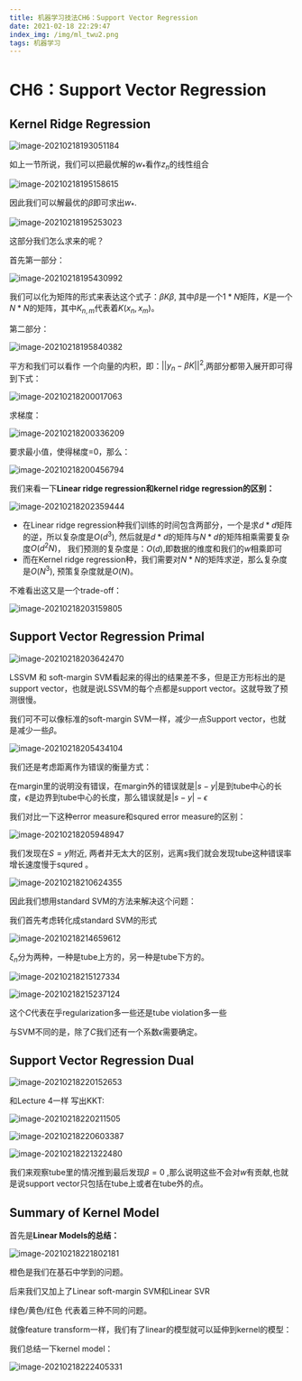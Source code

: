 ```yaml
---
title: 机器学习技法CH6：Support Vector Regression
date: 2021-02-18 22:29:47
index_img: /img/ml_twu2.png
tags: 机器学习
---
```


# CH6：Support Vector Regression

## Kernel Ridge Regression

![image-20210218193051184](https://gitee.com/Chillstep/ChillstepPictures/raw/master/master/image-20210218193051184.png)

如上一节所说，我们可以把最优解的$w_*$看作$z_n$的线性组合

![image-20210218195158615](https://gitee.com/Chillstep/ChillstepPictures/raw/master/master/image-20210218195158615.png)

因此我们可以解最优的$\beta$即可求出$w_*$.

![image-20210218195253023](https://gitee.com/Chillstep/ChillstepPictures/raw/master/master/image-20210218195253023.png)

这部分我们怎么求来的呢？

首先第一部分：

![image-20210218195430992](https://gitee.com/Chillstep/ChillstepPictures/raw/master/master/image-20210218195430992.png)

我们可以化为矩阵的形式来表达这个式子：$\beta K\beta$, 其中$\beta$是一个$1*N$矩阵，$K$是一个$N*N$的矩阵，其中$K_{n,m}$代表着$K(x_n,x_m)$。

第二部分：

![image-20210218195840382](https://gitee.com/Chillstep/ChillstepPictures/raw/master/master/image-20210218195840382.png)

平方和我们可以看作 一个向量的内积，即：$||y_n-\beta K||^2$,两部分都带入展开即可得到下式：

![image-20210218200017063](https://gitee.com/Chillstep/ChillstepPictures/raw/master/master/image-20210218200017063.png)



求梯度：

![image-20210218200336209](https://gitee.com/Chillstep/ChillstepPictures/raw/master/master/image-20210218200336209.png)

要求最小值，使得梯度=0，那么：

![image-20210218200456794](https://gitee.com/Chillstep/ChillstepPictures/raw/master/master/image-20210218200456794.png)



我们来看一下**Linear ridge regression和kernel ridge regression的区别：**

![image-20210218202359444](https://gitee.com/Chillstep/ChillstepPictures/raw/master/master/image-20210218202359444.png)

- 在Linear ridge regression种我们训练的时间包含两部分，一个是求$d*d$矩阵的逆，所以复杂度是$O(d^3)$, 然后就是$d*d$的矩阵与$N*d$的矩阵相乘需要复杂度$O(d^2N)$， 我们预测的复杂度是：$O(d)$,即数据的维度和我们的$w$相乘即可
- 而在Kernel ridge regression种，我们需要对$N*N$的矩阵求逆，那么复杂度是$O(N^3)$, 预策复杂度就是$O(N)$。



不难看出这又是一个trade-off：

![image-20210218203159805](https://gitee.com/Chillstep/ChillstepPictures/raw/master/master/image-20210218203159805.png)





## Support Vector Regression Primal

![image-20210218203642470](https://gitee.com/Chillstep/ChillstepPictures/raw/master/master/image-20210218203642470.png)

LSSVM 和 soft-margin SVM看起来的得出的结果差不多，但是正方形标出的是support vector，也就是说LSSVM的每个点都是support vector。这就导致了预测很慢。

我们可不可以像标准的soft-margin SVM一样，减少一点Support vector，也就是减少一些$\beta$。

![image-20210218205434104](https://gitee.com/Chillstep/ChillstepPictures/raw/master/master/image-20210218205434104.png)

我们还是考虑距离作为错误的衡量方式：

在margin里的说明没有错误，在margin外的错误就是$|s-y|$是到tube中心的长度，$\epsilon$是边界到tube中心的长度，那么错误就是$|s-y|-\epsilon$



我们对比一下这种error measure和squred error measure的区别：

![image-20210218205948947](https://gitee.com/Chillstep/ChillstepPictures/raw/master/master/image-20210218205948947.png)

我们发现在$S=y$附近, 两者并无太大的区别，远离$s$我们就会发现tube这种错误率增长速度慢于squred 。

![image-20210218210624355](https://gitee.com/Chillstep/ChillstepPictures/raw/master/master/image-20210218210624355.png)



因此我们想用standard SVM的方法来解决这个问题：

我们首先考虑转化成standard SVM的形式

![image-20210218214659612](https://gitee.com/Chillstep/ChillstepPictures/raw/master/master/image-20210218214659612.png)

$\xi_n$分为两种，一种是tube上方的，另一种是tube下方的。

![image-20210218215127334](https://gitee.com/Chillstep/ChillstepPictures/raw/master/master/image-20210218215127334.png)

![image-20210218215237124](https://gitee.com/Chillstep/ChillstepPictures/raw/master/master/image-20210218215237124.png)

这个$C$代表在乎regularization多一些还是tube violation多一些

与SVM不同的是，除了$C$我们还有一个系数$\epsilon$需要确定。



## Support Vector Regression Dual

![image-20210218220152653](https://gitee.com/Chillstep/ChillstepPictures/raw/master/master/image-20210218220152653.png)

和Lecture 4一样 写出KKT:

![image-20210218220211505](https://gitee.com/Chillstep/ChillstepPictures/raw/master/master/image-20210218220211505.png)



![image-20210218220603387](https://gitee.com/Chillstep/ChillstepPictures/raw/master/master/image-20210218220603387.png)

![image-20210218221322480](https://gitee.com/Chillstep/ChillstepPictures/raw/master/master/image-20210218221322480.png)

我们来观察tube里的情况推到最后发现$\beta = 0$ ,那么说明这些不会对$w$有贡献,也就是说support vector只包括在tube上或者在tube外的点。



## Summary of Kernel Model

首先是**Linear Models的总结：**

![image-20210218221802181](https://gitee.com/Chillstep/ChillstepPictures/raw/master/master/image-20210218221802181.png)

橙色是我们在基石中学到的问题。

后来我们又加上了Linear soft-margin SVM和Linear SVR

绿色/黄色/红色 代表着三种不同的问题。



就像feature transform一样，我们有了linear的模型就可以延伸到kernel的模型：

我们总结一下kernel model：

![image-20210218222405331](https://gitee.com/Chillstep/ChillstepPictures/raw/master/master/image-20210218222405331.png)



